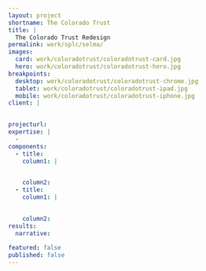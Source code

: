 ```yaml
---
layout: project
shortname: The Colorado Trust
title: |
  The Colorado Trust Redesign
permalink: work/splc/selma/
images:
  card: work/coloradotrust/coloradotrust-card.jpg
  hero: work/coloradotrust/coloradotrust-hero.jpg
breakpoints:
  desktop: work/coloradotrust/coloradotrust-chrome.jpg
  tablet: work/coloradotrust/coloradotrust-ipad.jpg
  mobile: work/coloradotrust/coloradotrust-iphone.jpg
client: |
  

projecturl: 
expertise: |
  - 
components:
  - title: 
    column1: |
      

    column2: 
  - title: 
    column1: |
      

    column2: 
results:
  narrative:
    
featured: false
published: false
---
```

